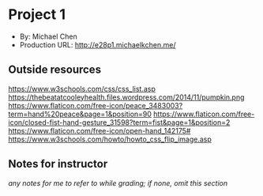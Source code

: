# Project 1

- By: Michael Chen
- Production URL: <http://e28p1.michaelkchen.me/>

## Outside resources

<https://www.w3schools.com/css/css_list.asp>
<https://thebeatatcooleyhealth.files.wordpress.com/2014/11/pumpkin.png>
<https://www.flaticon.com/free-icon/peace_3483003?term=hand%20peace&page=1&position=90>
<https://www.flaticon.com/free-icon/closed-fist-hand-gesture_31598?term=fist&page=1&position=2>
<https://www.flaticon.com/free-icon/open-hand_142175#>
<https://www.w3schools.com/howto/howto_css_flip_image.asp>

## Notes for instructor

_any notes for me to refer to while grading; if none, omit this section_
